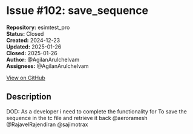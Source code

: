 # Issue #102: save_sequence

**Repository:** esimtest_pro  
**Status:** Closed  
**Created:** 2024-12-23  
**Updated:** 2025-01-26  
**Closed:** 2025-01-26  
**Author:** @AgilanArulchelvam  
**Assignees:** @AgilanArulchelvam  

[View on GitHub](https://github.com/Simtestlab/esimtest_pro/issues/102)

## Description

DOD:
As a developer i need to complete the functionality for 
To save the sequence in the tc file and retrieve it back @aeroramesh @RajavelRajendiran @sajimotrax 